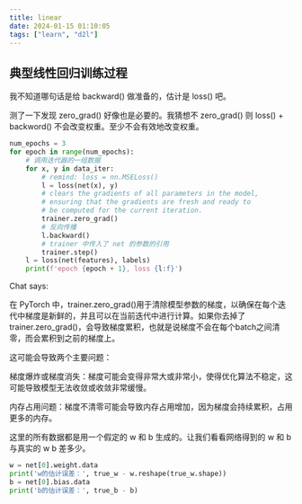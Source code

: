 ```yaml
---
title: linear
date: 2024-01-15 01:10:05
tags: ["learn", "d2l"]
---
```

## 典型线性回归训练过程

我不知道哪句话是给 backward() 做准备的，估计是 loss() 吧。

测了一下发现 zero_grad() 好像也是必要的。我猜想不 zero_grad() 则 loss() + backword() 不会改变权重。至少不会有效地改变权重。

```py
num_epochs = 3
for epoch in range(num_epochs):
    # 调用迭代器的一组数据
    for x, y in data_iter:
        # remind: loss = nn.MSELoss()
        l = loss(net(x), y)
        # clears the gradients of all parameters in the model, 
        # ensuring that the gradients are fresh and ready to 
        # be computed for the current iteration.
        trainer.zero_grad()
        # 反向传播
        l.backward()
        # trainer 中传入了 net 的参数的引用
        trainer.step()
    l = loss(net(features), labels)
    print(f'epoch {epoch + 1}, loss {l:f}')
```

Chat says:

在 PyTorch 中，trainer.zero_grad()用于清除模型参数的梯度，以确保在每个迭代中梯度是新鲜的，并且可以在当前迭代中进行计算。如果你去掉了trainer.zero_grad()，会导致梯度累积，也就是说梯度不会在每个batch之间清零，而会累积到之前的梯度上。

这可能会导致两个主要问题：

梯度爆炸或梯度消失：梯度可能会变得非常大或非常小，使得优化算法不稳定，这可能导致模型无法收敛或收敛非常缓慢。

内存占用问题：梯度不清零可能会导致内存占用增加，因为梯度会持续累积，占用更多的内存。

这里的所有数据都是用一个假定的 w 和 b 生成的。让我们看看网络得到的 w 和 b 与真实的 w b 差多少。

```py
w = net[0].weight.data
print('w的估计误差：', true_w - w.reshape(true_w.shape))
b = net[0].bias.data
print('b的估计误差：', true_b - b)
```
